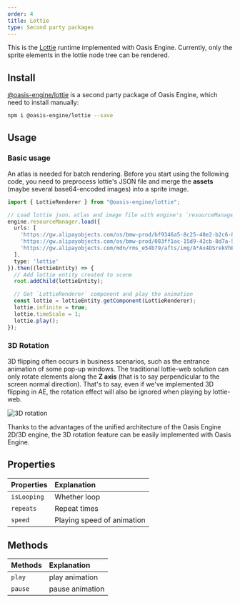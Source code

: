```yaml
---
order: 4
title: Lottie
type: Second party packages 
---
```


This is the <a href="https://airbnb.design/lottie/" target="_blank">Lottie</a> runtime implemented with Oasis Engine. Currently, only the sprite elements in the lottie node tree can be rendered.

<playground src="lottie.ts"></playground>

## Install

<a href="https://www.npmjs.com/package/@oasis-engine/lottie" target="_blank">@oasis-engine/lottie</a> is a second party package of Oasis Engine, which need to install manually:

```bash
npm i @oasis-engine/lottie --save
```

## Usage

### Basic usage

An atlas is needed for batch rendering. Before you start using the following code, you need to preprocess lottie's JSON file and merge the **assets** (maybe several base64-encoded images) into a sprite image. 

```typescript
import { LottieRenderer } from "@oasis-engine/lottie";

// Load lottie json、atlas and image file with engine's `resourceManager`
engine.resourceManager.load({
  urls: [
    'https://gw.alipayobjects.com/os/bmw-prod/bf9346a5-8c25-48e2-b2c6-8a504707c8c7.json',
    'https://gw.alipayobjects.com/os/bmw-prod/083ff1ac-15d9-42cb-8d7a-5b7c39b81f5f.json',
    'https://gw.alipayobjects.com/mdn/rms_e54b79/afts/img/A*Ax4DSrekVhEAAAAAAAAAAAAAARQnAQ'
  ],
  type: 'lottie'
}).then((lottieEntity) => {
  // Add lottie entity created to scene 
  root.addChild(lottieEntity);

  // Get `LottieRenderer` component and play the animation
  const lottie = lottieEntity.getComponent(LottieRenderer);
  lottie.infinite = true;
  lottie.timeScale = 1;
  lottie.play();
});
```

### 3D Rotation

3D flipping often occurs in business scenarios, such as the entrance animation of some pop-up windows. The traditional lottie-web solution can only rotate elements along the **Z axis** (that is to say perpendicular to the screen normal direction). That's to say, even if we've implemented 3D flipping in AE, the rotation effect will also be ignored when playing by lottie-web.

![3D rotation](https://gw.alipayobjects.com/mdn/rms_d27172/afts/img/A*qVYxTaEdVBgAAAAAAAAAAAAAARQnAQ)

Thanks to the advantages of the unified architecture of the Oasis Engine 2D/3D engine, the 3D rotation feature can be easily implemented with Oasis Engine.

<playground src="lottie-3d-rotation.ts"></playground>

## Properties

| Properties | Explanation |
| :--- | :--- |
| `isLooping` | Whether loop |
| `repeats` | Repeat times |
| `speed` | Playing speed of animation |

## Methods

| Methods | Explanation |
| :--- | :--- |
| `play` | play animation |
| `pause` | pause animation |